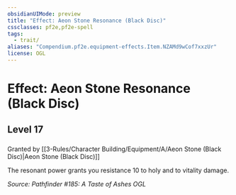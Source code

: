 ```yaml
---
obsidianUIMode: preview
title: "Effect: Aeon Stone Resonance (Black Disc)"
cssclasses: pf2e,pf2e-spell
tags:
  - trait/
aliases: "Compendium.pf2e.equipment-effects.Item.NZAMd9wCof7xxzUr"
license: OGL
---
```

# Effect: Aeon Stone Resonance (Black Disc)
## Level 17
### 






Granted by [[3-Rules/Character Building/Equipment/A/Aeon Stone (Black Disc)|Aeon Stone (Black Disc)]]

The resonant power grants you resistance 10 to holy and to vitality damage.

*Source: Pathfinder #185: A Taste of Ashes*
*OGL*